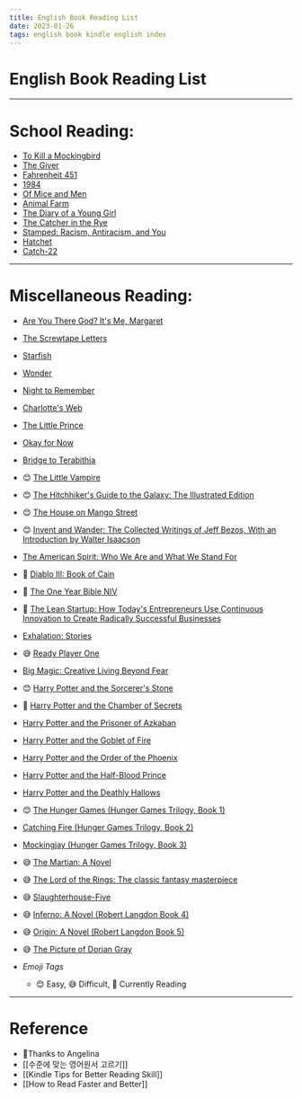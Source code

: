 ```yaml
---
title: English Book Reading List
date: 2023-01-26
tags: english book kindle english index
---
```


# English Book Reading List

---

# School Reading:

- [To Kill a Mockingbird](https://a.co/d/5vajZ4N) 
- [The Giver](https://a.co/d/9XQE6Eg)
- [Fahrenheit 451](https://a.co/d/3W6SHab=)
- [1984](https://a.co/d/3ozzMBx)
- [Of Mice and Men](https://a.co/d/1b73S5n)
- [Animal Farm](https://a.co/d/dAVsKYk)
- [The Diary of a Young Girl](https://a.co/d/dCuvkWv)
- [The Catcher in the Rye](https://a.co/d/dYncAjn)
- [Stamped: Racism, Antiracism, and You](https://a.co/d/bXhAXRm)
- [Hatchet](https://a.co/d/8zN4R3H)
- [Catch-22](https://a.co/d/fzkrBSz)

---

# Miscellaneous Reading:

- [Are You There God? It's Me, Margaret](https://a.co/d/9q4Rj6q)
- [The Screwtape Letters](https://a.co/d/bB2mrHE)
- [Starfish](https://a.co/d/cQk1OE1)
- [Wonder](https://a.co/d/08mHtad)
- [Night to Remember](https://a.co/d/i121W4T)
- [Charlotte's Web](https://a.co/d/dB5fVEm)
- [The Little Prince](https://a.co/d/bTf0BDL) 
- [Okay for Now](https://a.co/d/4Q2oPh1)
- [Bridge to Terabithia](https://a.co/d/fnVvP9i)
- 😊 [The Little Vampire](https://a.co/d/1j0t2Wu) 
- 😊 [The Hitchhiker's Guide to the Galaxy: The Illustrated Edition](https://a.co/d/7ELmhVL)  
- 😊 [The House on Mango Street](https://a.co/d/8KxNNQh) 
- 😊 [Invent and Wander: The Collected Writings of Jeff Bezos, With an Introduction by Walter Isaacson](https://a.co/d/iWC9ih0) 
- [The American Spirit: Who We Are and What We Stand For](https://a.co/d/9NgbHm2)
- 📗 [Diablo III: Book of Cain](https://a.co/d/3fYZ2EA)
- 📗 [The One Year Bible NIV](https://a.co/d/aswO1I1)
- 📗 [The Lean Startup: How Today's Entrepreneurs Use Continuous Innovation to Create Radically Successful Businesses](https://a.co/d/2C2ibMi)
- [Exhalation: Stories](https://a.co/d/6AXDr1b)
- 😅 [Ready Player One](https://a.co/d/amegqsl)
- [Big Magic: Creative Living Beyond Fear](https://a.co/d/0lGxmdX)
- 😊 [Harry Potter and the Sorcerer's Stone](https://a.co/d/by2O8Bx)
- 📗 [Harry Potter and the Chamber of Secrets](https://a.co/d/byvrRad)
- [Harry Potter and the Prisoner of Azkaban](https://a.co/d/5CBLanD)
- [Harry Potter and the Goblet of Fire](https://a.co/d/aC6dF9U)
- [Harry Potter and the Order of the Phoenix](https://a.co/d/iPjtkCj)
- [Harry Potter and the Half-Blood Prince](https://a.co/d/gtODvKT)
- [Harry Potter and the Deathly Hallows](https://a.co/d/1aMt2Io)
- 😊 [The Hunger Games (Hunger Games Trilogy, Book 1)](https://a.co/d/dB7KpiO)
- [Catching Fire (Hunger Games Trilogy, Book 2)](https://a.co/d/3NhIEZf)
- [Mockingjay (Hunger Games Trilogy, Book 3)](https://a.co/d/ewGvv2b)
- 😅 [The Martian: A Novel](https://a.co/d/8rVRMvt)
- 😅 [The Lord of the Rings: The classic fantasy masterpiece](https://a.co/d/b2ufjIo)
- 😅 [Slaughterhouse-Five](https://a.co/d/f6E9AJa)
- 😅 [Inferno: A Novel (Robert Langdon Book 4)](https://a.co/d/4k205zz)
- 😅 [Origin: A Novel (Robert Langdon Book 5)](https://a.co/d/3sJymqW)
- 😅 [The Picture of Dorian Gray](https://a.co/d/e4ROtqB)

- *Emoji Tags*
	- 😊 Easy, 😅 Difficult, 📗 Currently Reading

---

# Reference
- Thanks to Angelina
- [[수준에 맞는 영어원서 고르기]]
- [[Kindle Tips for Better Reading Skill]]
- [[How to Read Faster and Better]]
